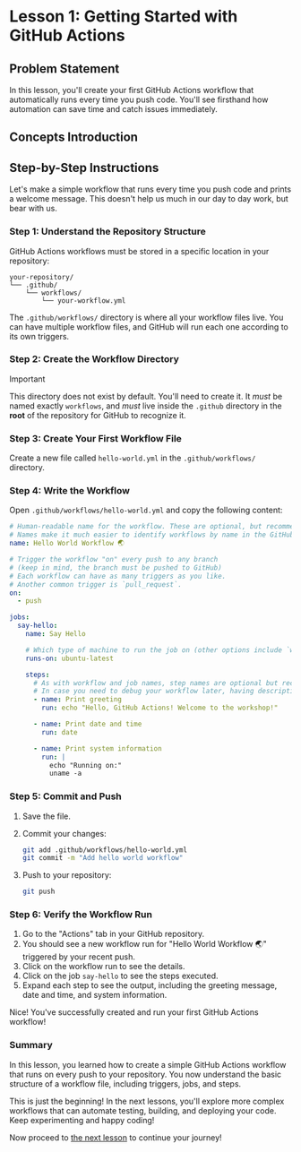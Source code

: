 # Lesson 1: Getting Started with GitHub Actions

## Problem Statement

In this lesson, you'll create your first GitHub Actions workflow that
automatically runs every time you push code. You'll see firsthand how automation
can save time and catch issues immediately.

## Concepts Introduction

## Step-by-Step Instructions

Let's make a simple workflow that runs every time you push code and prints a
welcome message. This doesn't help us much in our day to day work, but bear with
us.

### Step 1: Understand the Repository Structure

GitHub Actions workflows must be stored in a specific location in your
repository:

```text
your-repository/
└── .github/
    └── workflows/
        └── your-workflow.yml
```

The `.github/workflows/` directory is where all your workflow files live. You
can have multiple workflow files, and GitHub will run each one according to its
own triggers.

### Step 2: Create the Workflow Directory

> [!IMPORTANT]
> This directory does not exist by default. You'll need to create it.
> It _must_ be named exactly `workflows`, and _must_ live inside the
> `.github` directory in the **root** of the repository for GitHub to recognize
> it.

### Step 3: Create Your First Workflow File

Create a new file called `hello-world.yml` in the `.github/workflows/`
directory.

### Step 4: Write the Workflow

Open `.github/workflows/hello-world.yml` and copy the following content:

```yaml
# Human-readable name for the workflow. These are optional, but recommended.
# Names make it much easier to identify workflows by name in the GitHub Actions UI.
name: Hello World Workflow 🌏

# Trigger the workflow "on" every push to any branch
# (keep in mind, the branch must be pushed to GitHub)
# Each workflow can have as many triggers as you like.
# Another common trigger is `pull_request`.
on:
  - push

jobs:
  say-hello:
    name: Say Hello

    # Which type of machine to run the job on (other options include `windows-latest` and `macos-latest`)
    runs-on: ubuntu-latest

    steps:
      # As with workflow and job names, step names are optional but recommended.
      # In case you need to debug your workflow later, having descriptive names is very helpful.
      - name: Print greeting
        run: echo "Hello, GitHub Actions! Welcome to the workshop!"

      - name: Print date and time
        run: date

      - name: Print system information
        run: |
          echo "Running on:"
          uname -a
```

### Step 5: Commit and Push

1. Save the file.
2. Commit your changes:

   ```bash
   git add .github/workflows/hello-world.yml
   git commit -m "Add hello world workflow"
   ```

3. Push to your repository:

   ```bash
   git push
   ```

### Step 6: Verify the Workflow Run

1. Go to the "Actions" tab in your GitHub repository.
2. You should see a new workflow run for "Hello World Workflow 🌏" triggered by
   your recent push.
3. Click on the workflow run to see the details.
4. Click on the job `say-hello` to see the steps executed.
5. Expand each step to see the output, including the greeting message, date and
   time, and system information.

Nice! You've successfully created and run your first GitHub Actions workflow!

### Summary

In this lesson, you learned how to create a simple GitHub Actions workflow that
runs on every push to your repository. You now understand the basic structure of
a workflow file, including triggers, jobs, and steps.

This is just the beginning! In the next lessons, you'll explore more complex
workflows that can automate testing, building, and deploying your code. Keep
experimenting and happy coding!

Now proceed to [the next lesson](./002-other-events.md) to continue your
journey!
